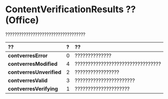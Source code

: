 
# ContentVerificationResults ?? (Office)

???????????????????????????????????



|**??**|**?**|**??**|
|:-----|:-----|:-----|
|**contverresError**|0|??????????????|
|**contverresModified**|4|?????????????????????????????????|
|**contverresUnverified**|2|?????????????????|
|**contverresValid**|3|???????????????????????|
|**contverresVerifying**|1|?????????????????????|
